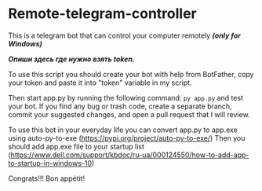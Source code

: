 # Remote-telegram-controller
This is a telegram bot that can control your computer remotely ***(only for Windows)***


***Опиши здесь где нужно взять token.***

To use this script you should create your bot with help from BotFather, copy your token and paste it into "token" variable in my script.

Then start app.py by running the following command:
    `py app.py`
 and test your bot. If you find any bug or trash code, create a separate branch, commit your suggested changes, and open a pull request that I will review.

To use this bot in your everyday life you can convert app.py to app.exe using auto-py-to-exe (https://pypi.org/project/auto-py-to-exe/)
Then you should add app.exe file to your startup list (https://www.dell.com/support/kbdoc/ru-ua/000124550/how-to-add-app-to-startup-in-windows-10)

Congrats!!! Bon appétit!
